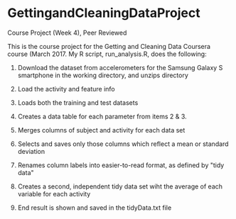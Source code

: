 # GettingandCleaningDataProject
Course Project (Week 4), Peer Reviewed

This is the course project for the Getting and Cleaning Data Coursera course (March 2017. My R script, run_analysis.R, does the following:

1) Download the dataset from accelerometers for the Samsung Galaxy S smartphone in the working directory, and unzips directory

2) Load the activity and feature info

3) Loads both the training and test datasets

4) Creates a data table for each parameter from items 2 & 3. 

5) Merges columns of subject and activity for each data set


6) Selects and saves only those columns which reflect a mean or standard deviation

7) Renames column labels into easier-to-read format, as defined by "tidy data"

8) Creates a second, independent tidy data set wiht the average of each variable for each activity 

9) End result is shown and saved in the tidyData.txt file
